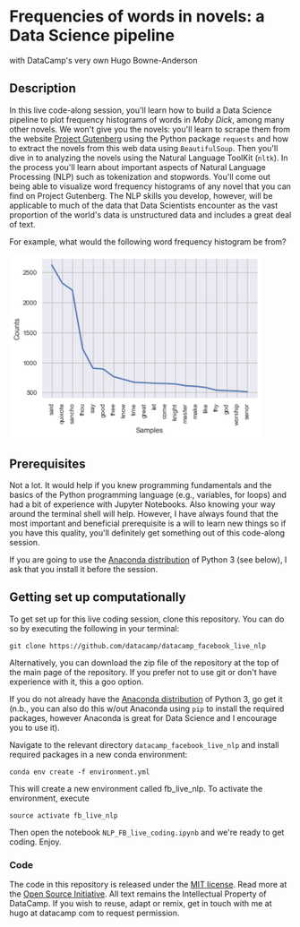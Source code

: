
# Frequencies of words in novels: a Data Science pipeline

with DataCamp's very own Hugo Bowne-Anderson

## Description


In this live code-along session, you'll learn how to build a Data Science pipeline to plot frequency histograms of words in *Moby Dick*, among many other novels.
We won't give you the novels: you'll learn to scrape them from the website [Project Gutenberg](https://www.gutenberg.org/) using the Python package `requests` and how
to extract the novels from this web data using `BeautifulSoup`. Then you'll dive in to analyzing the novels using the Natural Language ToolKit (`nltk`).
In the process you'll learn about important aspects of Natural Language Processing (NLP) such as tokenization and stopwords.
You'll come out being able to visualize word frequency histograms of any novel that you can find on Project Gutenberg.
The NLP skills you develop, however, will be applicable to much of the data that Data Scientists encounter as the vast proportion of the world's data is unstructured data and includes a great deal of text.

For example, what would the following word frequency histogram be from?

<img src="img/d-x.png" width="450">

## Prerequisites

Not a lot. It would help if you knew programming fundamentals and the basics of the Python programming language (e.g., variables, for loops) and had a bit of experience with Jupyter Notebooks. Also knowing your way around the terminal shell will help.
However, I have always found that the most important and beneficial prerequisite is a will to learn new things so if you have this quality, you'll definitely get something out of this code-along session.

If you are going to use the [Anaconda distribution](https://www.anaconda.com/download/) of Python 3 (see below), I ask that you install it before the session.


## Getting set up computationally

To get set up for this live coding session, clone this repository. You can do so by executing the following in your terminal:

```
git clone https://github.com/datacamp/datacamp_facebook_live_nlp
```

Alternatively, you can download the zip file of the repository at the top of the main page of the repository. If you prefer not to use git or don't have experience with it, this a goo option.

If you do not already have the [Anaconda distribution](https://www.anaconda.com/download/) of Python 3, go get it (n.b., you can also do this w/out Anaconda using `pip` to install the required packages, however Anaconda is great for Data Science and I encourage you to use it).

Navigate to the relevant directory `datacamp_facebook_live_nlp` and install required packages in a new conda environment:

```
conda env create -f environment.yml
```

This will create a new environment called fb_live_nlp. To activate the environment, execute

```
source activate fb_live_nlp
```

Then open the notebook `NLP_FB_live_coding.ipynb` and we're ready to get coding. Enjoy.


### Code
The code in this repository is released under the [MIT license](LICENSE). Read more at the [Open Source Initiative](https://opensource.org/licenses/MIT). All text remains the Intellectual Property of DataCamp. If you wish to reuse, adapt or remix, get in touch with me at hugo at datacamp com to request permission.
